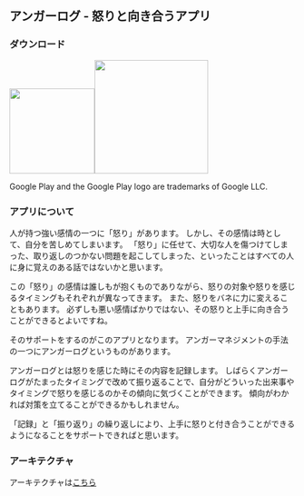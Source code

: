 ## アンガーログ - 怒りと向き合うアプリ

### ダウンロード
<image src="https://github.com/user-attachments/assets/5dab6b51-7bd6-4ece-9d15-b3be6b5c9c17" width="150">[<image src="https://user-images.githubusercontent.com/54581188/228861055-7db6da46-c431-4c83-95df-4e72610f4d25.png" width="200">](https://play.google.com/store/apps/details?id=io.github.kurramkurram.angerlog)

Google Play and the Google Play logo are trademarks of Google LLC.

### アプリについて
人が持つ強い感情の一つに「怒り」があります。
しかし、その感情は時として、自分を苦しめてしまいます。
「怒り」に任せて、大切な人を傷つけてしまった、取り返しのつかない問題を起こしてしまった、といったことはすべての人に身に覚えのある話ではないかと思います。

この「怒り」の感情は誰しもが抱くものでありながら、怒りの対象や怒りを感じるタイミングもそれぞれが異なってきます。
また、怒りをバネに力に変えることもあります。
必ずしも悪い感情ばかりではない、その怒りと上手に向き合うことができるとよいですね。

そのサポートをするのがこのアプリとなります。
アンガーマネジメントの手法の一つにアンガーログというものがあります。

アンガーログとは怒りを感じた時にその内容を記録します。
しばらくアンガーログがたまったタイミングで改めて振り返ることで、自分がどういった出来事やタイミングで怒りを感じるのかその傾向に気づくことができます。
傾向がわかれば対策を立てることができるかもしれません。

「記録」と「振り返り」の繰り返しにより、上手に怒りと付き合うことができるようになることをサポートできればと思います。

### アーキテクチャ

アーキテクチャは[こちら](https://github.com/kurramkurram/AngerLog/blob/master/architecture.md)



